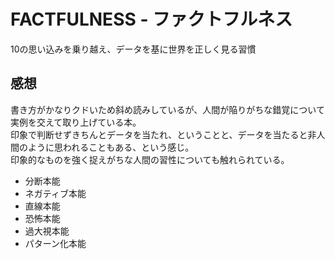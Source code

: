 # FACTFULNESS - ファクトフルネス

10の思い込みを乗り越え、データを基に世界を正しく見る習慣

## 感想

書き方がかなりクドいため斜め読みしているが、人間が陥りがちな錯覚について実例を交えて取り上げている本。  
印象で判断せずきちんとデータを当たれ、ということと、データを当たると非人間のように思われることもある、という感じ。  
印象的なものを強く捉えがちな人間の習性についても触れられている。

- 分断本能
- ネガティブ本能
- 直線本能
- 恐怖本能
- 過大視本能
- パターン化本能
